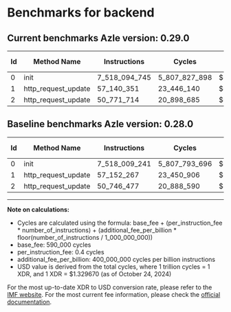 # Benchmarks for backend

## Current benchmarks Azle version: 0.29.0

| Id  | Method Name         | Instructions  | Cycles        | USD           | USD/Million Calls | Change                             |
| --- | ------------------- | ------------- | ------------- | ------------- | ----------------- | ---------------------------------- |
| 0   | init                | 7_518_094_745 | 5_807_827_898 | $0.0077224945 | $7_722.49         | <font color="red">+85_504</font>   |
| 1   | http_request_update | 57_140_351    | 23_446_140    | $0.0000311756 | $31.17            | <font color="green">-11_916</font> |
| 2   | http_request_update | 50_771_714    | 20_898_685    | $0.0000277884 | $27.78            | <font color="red">+25_237</font>   |

## Baseline benchmarks Azle version: 0.28.0

| Id  | Method Name         | Instructions  | Cycles        | USD           | USD/Million Calls |
| --- | ------------------- | ------------- | ------------- | ------------- | ----------------- |
| 0   | init                | 7_518_009_241 | 5_807_793_696 | $0.0077224490 | $7_722.44         |
| 1   | http_request_update | 57_152_267    | 23_450_906    | $0.0000311820 | $31.18            |
| 2   | http_request_update | 50_746_477    | 20_888_590    | $0.0000277749 | $27.77            |

---

**Note on calculations:**

- Cycles are calculated using the formula: base_fee + (per_instruction_fee \* number_of_instructions) + (additional_fee_per_billion \* floor(number_of_instructions / 1_000_000_000))
- base_fee: 590_000 cycles
- per_instruction_fee: 0.4 cycles
- additional_fee_per_billion: 400_000_000 cycles per billion instructions
- USD value is derived from the total cycles, where 1 trillion cycles = 1 XDR, and 1 XDR = $1.329670 (as of October 24, 2024)

For the most up-to-date XDR to USD conversion rate, please refer to the [IMF website](https://www.imf.org/external/np/fin/data/rms_sdrv.aspx).
For the most current fee information, please check the [official documentation](https://internetcomputer.org/docs/current/developer-docs/gas-cost#execution).
